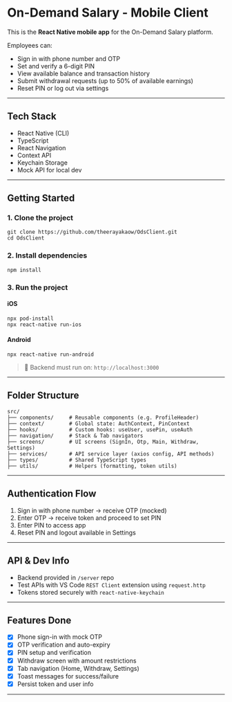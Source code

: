 # On-Demand Salary - Mobile Client

This is the **React Native mobile app** for the On-Demand Salary platform.

Employees can:
- Sign in with phone number and OTP
- Set and verify a 6-digit PIN
- View available balance and transaction history
- Submit withdrawal requests (up to 50% of available earnings)
- Reset PIN or log out via settings

---

## Tech Stack

- React Native (CLI)
- TypeScript
- React Navigation
- Context API
- Keychain Storage
- Mock API for local dev

---

## Getting Started

### 1. Clone the project

```
git clone https://github.com/theerayakaow/OdsClient.git
cd OdsClient
```

### 2. Install dependencies

```
npm install
```

### 3. Run the project

#### iOS

```
npx pod-install
npx react-native run-ios
```

#### Android

```
npx react-native run-android
```

> 🔗 Backend must run on: `http://localhost:3000`

---

##  Folder Structure

```
src/
├── components/     # Reusable components (e.g. ProfileHeader)
├── context/        # Global state: AuthContext, PinContext
├── hooks/          # Custom hooks: useUser, usePin, useAuth
├── navigation/     # Stack & Tab navigators
├── screens/        # UI screens (SignIn, Otp, Main, Withdraw, Settings)
├── services/       # API service layer (axios config, API methods)
├── types/          # Shared TypeScript types
├── utils/          # Helpers (formatting, token utils)
```

---

##  Authentication Flow

1. Sign in with phone number → receive OTP (mocked)
2. Enter OTP → receive token and proceed to set PIN
3. Enter PIN to access app
4. Reset PIN and logout available in Settings

---

##  API & Dev Info

- Backend provided in `/server` repo
- Test APIs with VS Code `REST Client` extension using `request.http`
- Tokens stored securely with `react-native-keychain`

---

##  Features Done

- [x] Phone sign-in with mock OTP
- [x] OTP verification and auto-expiry
- [x] PIN setup and verification
- [x] Withdraw screen with amount restrictions
- [x] Tab navigation (Home, Withdraw, Settings)
- [x] Toast messages for success/failure
- [x] Persist token and user info

---
